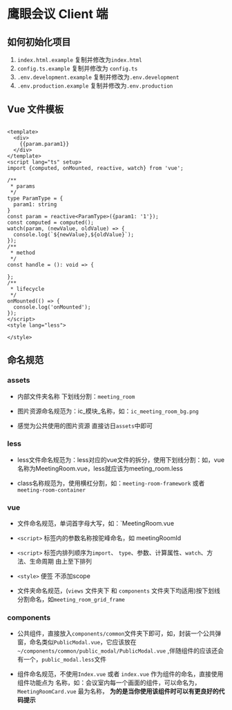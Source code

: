 # 鹰眼会议 Client 端

## 如何初始化项目

1. `index.html.example` 复制并修改为`index.html`
2. `config.ts.example` 复制并修改为 `config.ts`
3. `.env.development.example` 复制并修改为`.env.development`
4. `.env.production.example` 复制并修改为`.env.production`

## Vue 文件模板

```vue

<template>
  <div>
    {{param.param1}}
  </div>
</template>
<script lang="ts" setup>
import {computed, onMounted, reactive, watch} from 'vue';

/**
 * params
 */
type ParamType = {
  param1: string
}
const param = reactive<ParamType>({param1: '1'});
const computed = computed();
watch(param, (newValue, oldValue) => {
  console.log(`${newValue},${oldValue}`);
});
/**
 * method
 */
const handle = (): void => {

};
/**
 * lifecycle
 */
onMounted(() => {
  console.log('onMounted');
});
</script>
<style lang="less">

</style>

```

## 命名规范

### assets

- 内部文件夹名称 下划线分割：`meeting_room`

- 图片资源命名规范为：ic_模块_名称，如：`ic_meeting_room_bg.png`

- 感觉为公共使用的图片资源 直接访日`assets`中即可

### less

- less文件命名规范为：less对应的vue文件的拆分，使用下划线分割：如，vue名称为MeetingRoom.vue，less就应该为meeting_room.less

- class名称规范为，使用横杠分割，如：`meeting-room-framework` 或者 `meeting-room-container`

### vue

- 文件命名规范，单词首字母大写，如：`MeetingRoom.vue

- `<script>` 标签内的参数名称按驼峰命名，如 meetingRoomId

- `<script>` 标签内排列顺序为`import`、 `type`、参数、计算属性、`watch`、方法、生命周期 由上至下排列

- `<style>` 便签 不添加scope

- 文件夹命名规范，(`views` 文件夹下 和 `components` 文件夹下均适用)按下划线分割命名，如`meeting_room_grid_frame`

### components

- 公共组件，直接放入`components/common`文件夹下即可，如，封装一个公共弹窗，命名类似`PublicModal.vue`，它应该放在`~/components/common/public_modal/PublicModal.vue`
  ,伴随组件的应该还会有一个，`public_modal.less`文件

- 组件命名规范，不使用`Index.vue` 或者 `index.vue` 作为组件的命名，直接使用组件功能点为 名称，如：会议室内每一个画面的组件，可以命名为，`MeetingRoomCard.vue` 最为名称，
  **为的是当你使用该组件时可以有更良好的代码提示**

